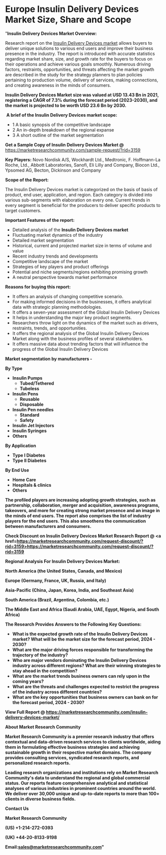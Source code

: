 # Europe Insulin Delivery Devices Market Size, Share and Scope
"<strong>Insulin Delivery Devices Market Overview:</strong>

Research report on the <a href=https://marketresearchcommunity.com/insulin-delivery-devices-market/>Insulin Delivery Devices market</a> allows buyers to deliver unique solutions to various end users and improve their business presence in the industry. The report is introduced with accurate statistics regarding market share, size, and growth rate for the buyers to focus on their operations and achieve various goals smoothly. Numerous driving factors, restraints, opportunities, and threats affecting the market growth are described in the study for the strategy planners to plan policies pertaining to production volume, delivery of services, making connections, and creating awareness in the minds of consumers.

<strong>Insulin Delivery Devices Market size was valued at USD 13.43 Bn in 2021, registering a CAGR of 7.3% during the forecast period (2023-2030), and the market is projected to be worth USD 23.6 Bn by 2030.</strong>

 <Strong>A brief of the Insulin Delivery Devices market scope:</Strong>
<ul>
 <li>1  A basic synopsis of the competitive landscape</li>
 <li>2  An in-depth breakdown of the regional expanse</li>
 <li>3  A short outline of the market segmentation</li>
</ul>
<strong>Get a Sample Copy of Insulin Delivery Devices Market @ </b></strong><a href=https://marketresearchcommunity.com/sample-request/?rid=3159><u>https://marketresearchcommunity.com/sample-request/?rid=3159</u></a>

<strong>Key Players:</strong> 
Novo Nordisk A/S, Wockhardt Ltd., Medtronic, F. Hoffmann-La Roche, Ltd., Abbott Laboratories, Sanofi, Eli Lilly and Company, Biocon Ltd., Ypsomed AG, Becton, Dickinson and Company

<strong>Scope of the Report:</strong>

The Insulin Delivery Devices market is categorized on the basis of basis of product, end user, application, and region. Each category is divided into various sub-segments with elaboration on every one. Current trends in every segment is beneficial for the producers to deliver specific products to target customers.

<strong><b>Important Features of the report:</b></strong>
<ul>
  <li>Detailed analysis of the <strong><b>Insulin Delivery Devices </b></strong><strong><b>market</b></strong></li>
  <li>Fluctuating market dynamics of the industry</li>
  <li>Detailed market segmentation</li>
  <li>Historical, current and projected market size in terms of volume and value</li>
  <li>Recent industry trends and developments</li>
  <li>Competitive landscape of the market</li>
  <li>Strategies of key players and product offerings</li>
  <li>Potential and niche segments/regions exhibiting promising growth</li>
  <li>A neutral perspective towards market performance</li>
</ul>
<strong><b>Reasons for buying this report:</b></strong>
<ul>
  <li>It offers an analysis of changing competitive scenario.</li>
  <li>For making informed decisions in the businesses, it offers analytical data with strategic planning methodologies.</li>
  <li>It offers a seven-year assessment of the Global Insulin Delivery Devices</li>
  <li>It helps in understanding the major key product segments.</li>
  <li>Researchers throw light on the dynamics of the market such as drivers, restraints, trends, and opportunities.</li>
  <li>It offers the regional analysis of the Global Insulin Delivery Devices Market along with the business profiles of several stakeholders.</li>
  <li>It offers massive data about trending factors that will influence the progress of the Global Insulin Delivery Devices</li>
</ul>

<strong>Market segmentation by manufacturers -</strong>


<strong><strong>By Type</strong></h4>
<ul>
 	<li>Insulin Pumps
<ul>
 	<li>Tubed/Tethered</li>
 	<li>Tubeless</li>
</ul>
</li>
 	<li>Insulin Pens
<ul>
 	<li>Reusable</li>
 	<li>Disposable</li>
</ul>
</li>
 	<li>Insulin Pen needles
<ul>
 	<li>Standard</li>
 	<li>Safety</li>
</ul>
</li>
 	<li>Insulin Jet Injectors</li>
 	<li>Insulin Syringes</li>
 	<li>Others</li>
</ul>
<strong><strong>By Application</strong></h4>
<ul>
 	<li>Type I Diabetes</li>
 	<li>Type II Diabetes</li>
</ul>
<strong><strong>By End Use</strong></h4>
<ul>
 	<li>Home Care</li>
 	<li>Hospitals &amp; clinics</li>
 	<li>Others</li>
</ul>

The profiled players are increasing adopting growth strategies, such as partnership, collaboration, merger and acquisition, awareness programs, takeovers, and more for creating strong market presence and an image in the minds of end users. The report also comprises the list of industry players for the end users. This also smoothens the communication between manufacturers and consumers.

<strong><b>Check Discount on Insulin Delivery Devices Market Research Report @ </b></strong><a href=https://marketresearchcommunity.com/request-discount/?rid=3159><u>https://marketresearchcommunity.com/request-discount/?rid=3159</u></a>

<strong>Regional Analysis For Insulin Delivery Devices Market:</strong>

<strong>North America</strong> (the United States, Canada, and Mexico)

<strong>Europe</strong> (Germany, France, UK, Russia, and Italy)

<strong>Asia-Pacific</strong> (China, Japan, Korea, India, and Southeast Asia)

<strong>South America</strong> (Brazil, Argentina, Colombia, etc.)

<strong>The Middle East and Africa</strong> (Saudi Arabia, UAE, Egypt, Nigeria, and South Africa)

<strong>The Research Provides Answers to the Following Key Questions:</strong>
<ul>
 	<li>What is the expected growth rate of the Insulin Delivery Devices market? What will be the market size for the forecast period, 2024 - 2030?</li>
 	<li>What are the major driving forces responsible for transforming the trajectory of the industry?</li>
 	<li>Who are major vendors dominating the Insulin Delivery Devices industry across different regions? What are their winning strategies to stay ahead in the competition?</li>
 	<li>What are the market trends business owners can rely upon in the coming years?</li>
 	<li>What are the threats and challenges expected to restrict the progress of the industry across different countries?</li>
 	<li>What are the key opportunities that business owners can bank on for the forecast period, 2024 - 2030?</li>
</ul>

<strong>View Full Report @</strong> <a href=https://marketresearchcommunity.com/insulin-delivery-devices-market/>https://marketresearchcommunity.com/insulin-delivery-devices-market/</a>

<strong>About Market Research Community</strong>

Market Research Community is a premier research industry that offers contextual and data-driven research services to clients worldwide, aiding them in formulating effective business strategies and achieving sustainable growth in their respective market domains. The company provides consulting services, syndicated research reports, and personalized research reports.

Leading research organizations and institutions rely on Market Research Community's data to understand the regional and global commercial status. Our reports feature comprehensive analytical and statistical analyses of various industries in prominent countries around the world. We deliver over 30,000 unique and up-to-date reports to more than 100+ clients in diverse business fields.

<strong>Contact Us</strong>

<strong>Market Research Community</strong>

(US) +1-214-272-0393

(UK) +44-20-8133-9198

<strong>Email:</strong>sales@marketresearchcommunity.com"
